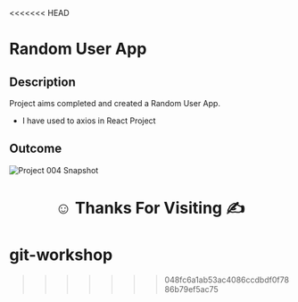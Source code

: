 <<<<<<< HEAD
<!-- <p>Clarusway<img align="right"
  src="https://secure.meetupstatic.com/photos/event/3/1/b/9/600_488352729.jpeg"  width="15px"></p> -->

# Random User App

## Description

Project aims completed and created a Random User App.

- I have used to axios in React Project

## Outcome

![Project 004 Snapshot](random-user-app.gif)



**<p align="center">&#9786; Thanks For Visiting &#9997;</p>**
=======
# git-workshop
>>>>>>> 048fc6a1ab53ac4086ccdbdf0f7886b79ef5ac75
